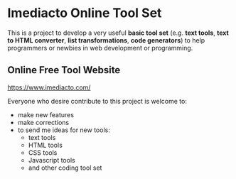 # Imediacto Online Tool Set

This is a project to develop a very useful **basic tool set** (e.g. **text tools**, **text to HTML converter**, **list transformations**, **code generators**) to help programmers or newbies in web development or programming.


## Online Free Tool Website
https://www.imediacto.com/

Everyone who desire contribute to this project is welcome to:
- make new features
- make corrections
- to send me ideas for new tools:
	- text tools
	- HTML tools
	- CSS tools
	- Javascript tools
	- and other coding tool set